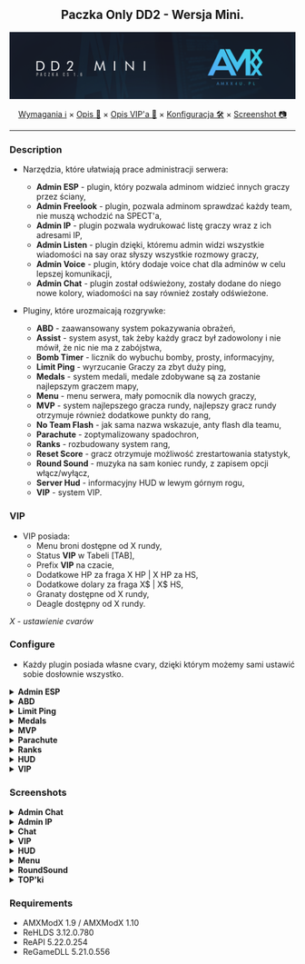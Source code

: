 <div align="center">

## Paczka Only DD2 - Wersja Mini.

<img src="https://raw.githubusercontent.com/AMXX4u/DD2-1/main/assets/dd2_mini.png"></img>

</div>

<p align="center">
  <a href="#requirements">Wymagania ℹ</a> ×
  <a href="#description">Opis 📄</a> ×
  <a href="#vip">Opis VIP'a 📝</a> ×
  <a href="#configure">Konfiguracja 🛠</a> ×
  <a href="#screenshots">Screenshot 📷</a>
</p>

---


### Description 
- Narzędzia, które ułatwiają prace administracji serwera:
  - **Admin ESP** - plugin, który pozwala adminom widzieć innych graczy przez ściany,
  - **Admin Freelook** - plugin, pozwala adminom sprawdzać każdy team, nie muszą wchodzić na SPECT'a,
  - **Admin IP** - plugin pozwala wydrukować listę graczy wraz z ich adresami IP,
  - **Admin Listen** - plugin dzięki, któremu admin widzi wszystkie wiadomości na say oraz słyszy wszystkie rozmowy graczy,
  - **Admin Voice** - plugin, który dodaje voice chat dla adminów w celu lepszej komunikacji,
  - **Admin Chat** - plugin został odświeżony, zostały dodane do niego nowe kolory, wiadomości na say również zostały odświeżone.

- Pluginy, które urozmaicają rozgrywke:
  - **ABD** - zaawansowany system pokazywania obrażeń,
  - **Assist** - system asyst, tak żeby każdy gracz był zadowolony i nie mówił, że nic nie ma z zabójstwa,
  - **Bomb Timer** - licznik do wybuchu bomby, prosty, informacyjny,
  - **Limit Ping** - wyrzucanie Graczy za zbyt duży ping,
  - **Medals** - system medali, medale zdobywane są za zostanie najlepszym graczem mapy,
  - **Menu** - menu serwera, mały pomocnik dla nowych graczy,
  - **MVP** - system najlepszego gracza rundy, najlepszy gracz rundy otrzymuje również dodatkowe punkty do rang,
  - **No Team Flash** - jak sama nazwa wskazuje, anty flash dla teamu,
  - **Parachute** - zoptymalizowany spadochron,
  - **Ranks** - rozbudowany system rang,
  - **Reset Score** - gracz otrzymuje możliwość zrestartowania statystyk,
  - **Round Sound** - muzyka na sam koniec rundy, z zapisem opcji włącz/wyłącz,
  - **Server Hud** - informacyjny HUD w lewym górnym rogu,
  - **VIP** - system VIP.


### VIP
- VIP posiada:
  - Menu broni dostępne od X rundy,
  - Status **VIP** w Tabeli [TAB],
  - Prefix **VIP** na czacie,
  - Dodatkowe HP za fraga X HP | X HP za HS,
  - Dodatkowe dolary za fraga X$ | X$ HS,
  - Granaty dostępne od X rundy,
  - Deagle dostępny od X rundy.
  
*X - ustawienie cvarów*

### Configure
- Każdy plugin posiada własne cvary, dzięki którym możemy sami ustawić sobie dosłownie wszystko.

<details>
  <summary><b>Admin ESP</b></summary>

```cfg
  - amxx4u_esp "1"
    - Czy Admin ESP ma być włączony?
  - amxx4u_esp_timer "0.3"
    - Czas odświeżania "pasków", które widzi admin
  - amxx4u_esp_allow_all "0"
    - Admin ESP ma być dla każdego?
  - amxx4u_esp_disable_keys "0"
    - Jeżeli nie chcesz ustawiać ESP za pomocą klawiszy reload/backward/forward, ustaw cvar na 1
```
</details>

<details>
  <summary><b>ABD</b></summary>

```cfg
  - dmg_self_self "1"
    - Pokazywać obrażenia od upadku?
  - dmg_self_spec "1"
    - Czy spect ma widzieć obrażenia od spadku obserwowanego gracza?
  - dmg_td_self "1"
    - Pokazywać otrzymane obrażenia?
  - dmg_td_spec "0"
    - Czy spect ma widzieć otrzymane obrażenia obserwowanego gracza?
  - dmg_ta_self "1"
    - Pokazywać zadawane obrażenia?
  - dmg_ta_spec "1"
    - Czy spect ma widzieć zadawane obrażenia obserwowanego gracza?
  - dmg_taken_self "2"
    - Pokazywać obrażenia otrzymane przez ściany?
      - 0 - nie pokazuj | 1 - zawsze pokazuj | 2 - nie pokazuj obrażeń przez ściany
  - dmg_taken_spec "1"
    - Czy spect ma widzieć otrzymane obrażenia przez ściany obserwowanego gracza?
  - dmg_made_self "1"
    - Pokazywać obrażenia zadawane przez ściany?
  - dmg_made_spec "1"
    - Czy spect ma widzieć zadawane obrażenia przez ściany obserwowanego gracza?
  - dmg_hs_taken_self "1"
    - Pokazywać obrażenia otrzymane w głowe?
  - dmg_hs_taken_spec "1"
    - Czy spect ma widzieć otrzymane obrażenia w głowe obserwowanego gracza?
  - dmg_hs_made_self "1"
    - Pokazywać obrażenia zadawane w głowe?
  - dmg_hs_made_spec "1"
    - Czy spect ma widzieć zadawane obrażenia w głowe obserwowanego gracza?
```
</details>

<details>
  <summary><b>Limit Ping</b></summary>

```cfg
  - amxx4u_check_ping "5.0"
    - Co ile ma być sprawdzany ping gracza?
  - amxx4u_check_admin "1"
    - Czy ping admina ma być sprawdzany?
  - amxx4u_ban_kick "0"
    - Co ma być robione z graczem jeżeli przekroczy limit?
      - 0 - Kick | 1 - Ban | 2 - nic nie rób
  - amxx4u_ban_time "5"
    - Czas bana za przekroczony limit pingu
  - amxx4u_limit_check "5"
    - Ile razy gracz ma zostać sprawdzony przed interwencją?
  - amxx4u_limit_ping "105"
    - Jaki maksymalny ping może mieć gracz?
```
</details>

<details>
  <summary><b>Medals</b></summary>

```cfg
  - amxx4u_medals_host "localhost"
  - amxx4u_medals_user "root"
  - amxx4u_medals_pass "pass"
  - amxx4u_medals_data "database"
  - amxx4u_medals_players "4"
    - Od ilu graczy mają być rozdawane medale?
  - amxx4u_medals_map "10.0"
    - Ile czasu przed zmianą mapy mają być rozdawane medale?
```
</details>


<details>
  <summary><b>MVP</b></summary>

```cfg
  - mvp_kill_points "1"
    - Ile punktów za zabójstwo gracza
  - mvp_killhs_points "2"
    - Ile punktów za zabójstwo gracza w glowe
  - mvp_planted_points "2"
    - Ile punktów za podłożenie bomby
  - mvp_explode_points "3"
    - Ile punktów za wybuch bomby dla plantującego
  - mvp_defused_points "2"
    - Ile punktów za rozbrojenie bomby
  - mvp_ctwin_points "1"
    - Ile punktów za wygranie rundy przez CT
  - mvp_ttwin_points "1"
    - Ile punktów za wygranie rundy przez TT
  - mvp_reward_points "1"
    - Ile punktów doliczyć do rangi za zostanie MVP
```
</details>

<details>
  <summary><b>Parachute</b></summary>

```cfg
  - amxx4u_parachute_speed "-150.0"
    - Jaka ma być prędkość spadania?
```
</details>

<details>
  <summary><b>Ranks</b></summary>

```cfg
  - amxx4u_rank_host "localhost"
  - amxx4u_rank_user "root"
  - amxx4u_rank_pass "pass"
  - amxx4u_rank_data "database"
  - amxx4u_rank_players "4"
    - Od ilu graczy ma dodawać punkty do rangi?
  - amxx4u_rank_pkt_kill "1"
    - Ile punktów ma otrzymywać gracz za zabójstwo?
  - amxx4u_rank_pkt_hs "1"
    - Ile punktów ma otrzymywać gracz za zabójstwo w głowe?
  - amxx4u_rank_pkt_plant "1"
    - Ile punktów ma otrzymać gracz za zaplantowanie C4?
  - amxx4u_rank_pkt_defuse "1"
    - Ile punktów ma otrzymać gracz, który rozbroił C4?
  - amxx4u_rank_pkt_round "1"
    - Ile punktów ma otrzymać drużyna, która wygrała runde?
```
</details>

<details>
  <summary><b>HUD</b></summary>

```cfg
  - amxx4u_hud_enabled "1"
    - HUD ma być włączony?
  - amxx4u_hud_chat "1"
    - Wyświetlać informacje co X graczowi, że jego HUD jest wyłączony?
  - amxx4u_hud_time "360.0"
    - Co ile (sekund) wyświetlać graczowi informacje?
  - amxx4u_hud_board "AMXX4u.pl"
    - Nazwa forum wyświetlana w HUD
  - amxx4u_hud_account "1"
    - Wyświetlać status konta gracza?
  - amxx4u_hud_kd "1"
    - Wyświetlać K/D gracza?
  - amxx4u_hud_rank "1"
    - Wyświetlać range gracza?
```
</details>

<details>
  <summary><b>VIP</b></summary>

```cfg
  - vip_player_flag "t"
    - Jaką flagę musi posiadać gracz, aby otrzymać VIP'a?
  - vip_gunmenu_round "3"
    - Od której rundy ma byc wyświetlane menu broni?
  - vip_kill_money "100"
    - Ile dolarów VIP otrzymuje za zabicie gracza?
  - vip_hs_money "200"
    - Ile dolarów VIP otrzymuje za zabicie gracza w głowe?
  - vip_kill_hp "5"
    - Ile HP VIP otrzymuje za zabicie gracza?
  - vip_hs_hp "10"
    - Ile HP VIP otrzymuje za zabicie gracza w głowe?
  - vip_grenade_round "3"
    - Od której rundy VIP ma dostawać granaty?
  - vip_deagle_round "3"
    - Od której rundy VIP ma dostawać deagle?
  - vip_free_enable "1"
    - Darmowy VIP ma być włączony?
  - vip_draw_round "2"
    - W której rundzie ma być losowany VIP?
  - vip_hour_start "21"
    - Od której godziny VIP jest darmowy?
  - vip_hour_end "09"
    - Do której godziny VIP jest darmowy?
  - vip_draw_players "3"
    - Od ilu graczy ma być losowanie VIP'a?
```
</details>

### Screenshots

<details>
  <summary><b>Admin Chat</b></summary>
  
- Nowe kolory

  <img align="left" width="311" height="111" src="https://github.com/AMXX4u/DD2-1/blob/main/assets/admin_lime_say.png"></img>
  <img align="center" width="311" height="111" src="https://github.com/AMXX4u/DD2-1/blob/main/assets/admin_pink_say.png"></img>
  <img align="right" width="311" height="111" src="https://github.com/AMXX4u/DD2-1/blob/main/assets/admin_violet_say.png"></img>

- Odświeżone informacje na czacie

  <img align="left" width="401" height="46" src="https://github.com/AMXX4u/DD2-1/blob/main/assets/admin_chat_mplayer.png"></img>
  <img align="center" width="401" height="46" src="https://github.com/AMXX4u/DD2-1/blob/main/assets/admin_chat_madmin.png"></img>

</details>

<details>
  <summary><b>Admin IP</b></summary>
  
- Menu

  <img width="579" height="327" src="https://github.com/AMXX4u/DD2-1/blob/main/assets/admin_ip_menu.png"></img>

- Konsola

  <img width="990" height="262" src="https://github.com/AMXX4u/DD2-1/blob/main/assets/admin_ip_console.png"></img>

</details>

<details>
  <summary><b>Chat</b></summary>
  
- Wygląd wiadomości na czacie 

  <img width="427" height="42" src="https://github.com/AMXX4u/DD2-1/blob/main/assets/chat_message.png"></img>
</details>


<details>
  <summary><b>VIP</b></summary>
  
- Menu zawierające opis VIP'a

  <img width="566" height="463" src="https://github.com/AMXX4u/DD2-1/blob/main/assets/VIP.png"></img>
</details>


<details>
  <summary><b>HUD</b></summary>
  
- Główny HUD

  <img width="437" height="225" src="https://github.com/AMXX4u/DD2-1/blob/main/assets/hud.png"></img>

- Włącz/Wyłącz HUD Informacja na czacie

  <img width="247" height="39" src="https://github.com/AMXX4u/DD2-1/blob/main/assets/hud_info.png"></img>
  
- Informacja o wyłaczonym HUD'zie

  <img width="437" height="21" src="https://github.com/AMXX4u/DD2-1/blob/main/assets/hud_off_info.png"></img>
</details>


<details>
  <summary><b>Menu</b></summary>
  
- Wygląd menu

  <img width="465" height="314" src="https://github.com/AMXX4u/DD2-1/blob/main/assets/menu.png"></img>
</details>

<details>
  <summary><b>RoundSound</b></summary>
  
- Główne menu roundsound

  <img width="508" height="363" src="https://github.com/AMXX4u/DD2-1/blob/main/assets/res1.png"></img>
  
- Lista utworów

  <img width="504" height="388" src="https://github.com/AMXX4u/DD2-1/blob/main/assets/res2.png"></img>
</details>

<details>
  <summary><b>TOP'ki</b></summary>
  
- TOP Medale

  <img width="951" height="473" src="https://github.com/AMXX4u/DD2-1/blob/main/assets/medals.png"></img>
  
- TOP Rangi

  <img width="951" height="473" src="https://github.com/AMXX4u/DD2-1/blob/main/assets/ranks.png"></img>
</details>

### Requirements 
- AMXModX 1.9 / AMXModX 1.10
- ReHLDS 3.12.0.780
- ReAPI 5.22.0.254
- ReGameDLL 5.21.0.556
